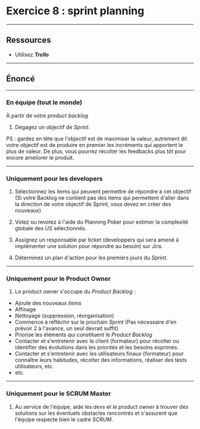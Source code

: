 # Exercice 8 : sprint planning

---

## Ressources

- Utilisez ***Trello***

---

## Énoncé

---

### En équipe (tout le monde)

À partir de votre *product backlog*
1. Dégagez un objectif de *Sprint*.

PS : gardez en tête que l'objectif est de maximiser la valeur, autrement dit votre objectif est de produire en premier les incréments qui apportent le plus de valeur. De plus, vous pourrez récolter les feedbacks plus tôt pour encore améliorer le produit.

---

### Uniquement pour les developers

1. Sélectionnez les items qui peuvent permettre de répondre à cet objectif (Si votre Backlog ne contient pas des items qui permettent d'aller dans la direction de votre objectif de Sprint, vous devez en créer des nouveaux)

2. Votez ou revotez à l'aide du Planning Poker pour estimer la complexité globale des *US* sélectionnés.

3. Assignez un responsable par ticket (developpers qui sera amené à implémenter une solution pour répondre au besoin) sur Jira.

4. Déterminez un plan d'action pour les premiers jours du *Sprint*.

---

### Uniquement pour le Product Owner

1. Le product owner s'occupe du *Product Backlog* : 
- Ajoute des nouveaux *items*
- Affinage
- Nettoyage (suppression, réorganisation)
- Commence à réfléchir sur le prochain *Sprint* (Pas nécessaire d'en prévoir 2 à l'avance, un seul devrait suffit)
- Priorise les éléments qui constituent le *Product Backlog*
- Contacter et s'entretenir avec le client (formateur) pour récolter ou identifier des évolutions dans les priorités et les besoins exprimés.
- Contacter et s'entretenir avec les utilisateurs finaux (formateur) pour connaître leurs habitudes, récolter des informations, réaliser des tests utilisateurs, etc.
- etc.

---

### Uniquement pour le SCRUM Master

1. Au service de l'équipe, aide les *devs* et *le product owner* à trouver des solutions sur les éventuels obstacles rencontrés et s'assurent que l'équipe respecte bien le cadre *SCRUM*.
